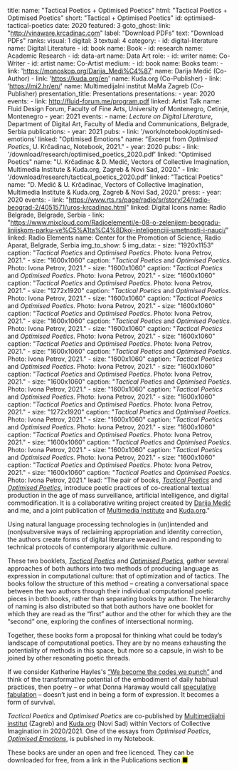 title: 
    name: "Tactical Poetics + Optimised Poetics"
    html: "Tactical Poetics +<br>Optimised Poetics"
    short: "Tactical + Optimised Poetics"
id: optimised-tactical-poetics
date: 2020
featured: 3
goto_ghost:
    link: "http://vinaware.krcadinac.com"
    label: "Download PDFs"
    text: "Download PDFs"
ranks:
    visual: 1
    digital: 3
    textual: 4
category: 
    - id: digital-literature
      name: Digital Literature
    - id: book
      name: Book
    - id: research
      name: Academic Research
    - id: data-art
      name: Data Art
role:
    - id: writer
      name: Co-Writer
    - id: artist
      name: Co-Artist
medium:
    - id: book
      name: Books
team:
    - link: 'https://monoskop.org/Darija_Medi%C4%87'
      name: Darija Medić (Co-Author)
    - link: 'https://kuda.org/en'
      name: Kuda.org (Co-Publisher)
    - link: 'https://mi2.hr/en/'
      name: Multimedijalni institut MaMa Zagreb (Co-Publisher)
presentation_title: Presentations
presentations:
    - year: 2020
      events:
        - link: http://fluid-forum.me/program.pdf
          linked: Artist Talk
          name: Fluid Design Forum, Faculty of Fine Arts, University of Montenegro, Cetinje, Montenegro
    - year: 2021
      events:
        - name: <em>Lecture on Digital Literature</em>, Department of Digital Art, Faculty of Media and Communications, Belgrade, Serbia
publications:
    - year: 2021
      pubs:
        - link: '/work/notebook/optimised-emotions'
          linked: "Optimised Emotions" 
          name: "Excerpt from <em>Optimised Poetics</em>, U. Krčadinac, Notebook, 2021."
    - year: 2020
      pubs:
        - link: '/download/research/optimised_poetics_2020.pdf'
          linked: "Optimised Poetics" 
          name: "U. Krčadinac & D. Medić, Vectors of Collective Imagination, Multimedia Institute & Kuda.org, Zagreb & Novi Sad, 2020."
        - link: '/download/research/tactical_poetics_2020.pdf'
          linked: "Tactical Poetics" 
          name: "D. Medić & U. Krčadinac, Vectors of Collective Imagination, Multimedia Institute & Kuda.org, Zagreb & Novi Sad, 2020."
press:
    - year: 2020
      events:
        - link: "https://www.rts.rs/page/radio/sr/story/24/radio-beograd-2/4051571/uros-krcadinac.html"
          linked: Digital Icons 
          name: Radio Belgrade, Belgrade, Serbia
        - link: "https://www.mixcloud.com/Radioelementi/e-08-o-zelenijem-beogradu-linijskom-parku-ve%C5%A1ta%C4%8Dkoj-inteligenciji-umetnosti-i-nauci/"
          linked: Radio Elements
          name: Center for the Promotion of Science, Radio Aparat, Belgrade, Serbia
img_to_show: 5
img_data:
    - size: "1920x1153"
      caption: "<em>Tactical Poetics</em> and <em>Optimised Poetics</em>. Photo: Ivona Petrov, 2021." 
    - size: "1600x1060"
      caption: "<em>Tactical Poetics</em> and <em>Optimised Poetics</em>. Photo: Ivona Petrov, 2021."
    - size: "1600x1060"
      caption: "<em>Tactical Poetics</em> and <em>Optimised Poetics</em>. Photo: Ivona Petrov, 2021."
    - size: "1600x1060"
      caption: "<em>Tactical Poetics</em> and <em>Optimised Poetics</em>. Photo: Ivona Petrov, 2021."
    - size: "1272x1920"
      caption: "<em>Tactical Poetics</em> and <em>Optimised Poetics</em>. Photo: Ivona Petrov, 2021."
    - size: "1600x1060"
      caption: "<em>Tactical Poetics</em> and <em>Optimised Poetics</em>. Photo: Ivona Petrov, 2021."
    - size: "1600x1060"
      caption: "<em>Tactical Poetics</em> and <em>Optimised Poetics</em>. Photo: Ivona Petrov, 2021."
    - size: "1600x1060"
      caption: "<em>Tactical Poetics</em> and <em>Optimised Poetics</em>. Photo: Ivona Petrov, 2021."
    - size: "1600x1060"
      caption: "<em>Tactical Poetics</em> and <em>Optimised Poetics</em>. Photo: Ivona Petrov, 2021."
    - size: "1600x1060"
      caption: "<em>Tactical Poetics</em> and <em>Optimised Poetics</em>. Photo: Ivona Petrov, 2021."
    - size: "1600x1060"
      caption: "<em>Tactical Poetics</em> and <em>Optimised Poetics</em>. Photo: Ivona Petrov, 2021."
    - size: "1600x1060"
      caption: "<em>Tactical Poetics</em> and <em>Optimised Poetics</em>. Photo: Ivona Petrov, 2021."
    - size: "1600x1060"
      caption: "<em>Tactical Poetics</em> and <em>Optimised Poetics</em>. Photo: Ivona Petrov, 2021."
    - size: "1600x1060"
      caption: "<em>Tactical Poetics</em> and <em>Optimised Poetics</em>. Photo: Ivona Petrov, 2021."
    - size: "1600x1060"
      caption: "<em>Tactical Poetics</em> and <em>Optimised Poetics</em>. Photo: Ivona Petrov, 2021."
    - size: "1600x1060"
      caption: "<em>Tactical Poetics</em> and <em>Optimised Poetics</em>. Photo: Ivona Petrov, 2021."
    - size: "1272x1920"
      caption: "<em>Tactical Poetics</em> and <em>Optimised Poetics</em>. Photo: Ivona Petrov, 2021."
    - size: "1600x1060"
      caption: "<em>Tactical Poetics</em> and <em>Optimised Poetics</em>. Photo: Ivona Petrov, 2021."
    - size: "1600x1060"
      caption: "<em>Tactical Poetics</em> and <em>Optimised Poetics</em>. Photo: Ivona Petrov, 2021."
    - size: "1600x1060"
      caption: "<em>Tactical Poetics</em> and <em>Optimised Poetics</em>. Photo: Ivona Petrov, 2021."
    - size: "1600x1060"
      caption: "<em>Tactical Poetics</em> and <em>Optimised Poetics</em>. Photo: Ivona Petrov, 2021."
    - size: "1600x1060"
      caption: "<em>Tactical Poetics</em> and <em>Optimised Poetics</em>. Photo: Ivona Petrov, 2021."
    - size: "1600x1060"
      caption: "<em>Tactical Poetics</em> and <em>Optimised Poetics</em>. Photo: Ivona Petrov, 2021."
lead: "The pair of books, <a href='/download/research/tactical_poetics_2020.pdf' target='_blank'><em>Tactical Poetics</em></a> and <a href='/download/research/optimised_poetics_2020.pdf' target='_blank'><em>Optimised Poetics</em></a>, introduce poetic practices of co-creational textual production in the age of mass surveillance, artificial intelligence, and digital commodification. It is a collaborative writing project created by <a href='https://monoskop.org/Darija_Medi%C4%87' target='_blank'>Darija Medić</a> and me, and a joint publication of <a href='https://mi2.hr/en/2021/01/english-darija-medic-uros-krcadinac-tactical-poetics-optimised-poetics/' target='_blank'>Multimedia Institute</a> and <a href='https://kuda.org/en/vectors-collective-imagination-darija-medi-uro-kr-adinac-tactical-poetics-optimised-poetics' target='_blank'>Kuda.org</a>."

Using natural language processing technologies in (un)intended and (non)subversive ways of reclaiming appropriation and identity correction, the authors create forms of digital literature weaved in and responding to technical protocols of contemporary algorithmic culture. 
 
These two booklets, <a href='/download/research/tactical_poetics_2020.pdf' target='_blank'><em>Tactical Poetics</em></a> and <a href='/download/research/optimised_poetics_2020.pdf' target='_blank'><em>Optimised Poetics</em></a>, gather several approaches of both authors into two methods of producing language as expression in computational culture: that of optimization and of tactics. The books follow the structure of this method – creating a conversational space between the two authors through their individual computational poetic pieces in both books, rather than separating books by author. The hierarchy of naming is also distributed so that both authors have one booklet for which they are read as the “first” author and the other for which they are the “second” one, exploring the confines of intersectional norming.
 
Together, these books form a proposal for thinking what could be today’s landscape of computational poetics. They are by no means exhausting the potentiality of methods in this space, but more so a capsule, in wish to be joined by other resonating poetic threads.
 
If we consider Katherine Hayles's <a href='https://monoskop.org/images/5/50/Hayles_N_Katherine_How_We_Became_Posthuman_Virtual_Bodies_in_Cybernetics_Literature_and_Informatics.pdf' target='_blank'>“We become the codes we punch”</a> and think of the transformative potential of the embodiment of daily habitual practices, then poetry – or what Donna Haraway would call <a href='https://www.youtube.com/watch?v=zFGXTQnJETg' target='_blank'>speculative fabulation</a> – doesn’t just end in being a form of expression. It becomes a form of survival. 

<em>Tactical Poetics</em> and <em>Optimised Poetics</em> are co-published by <a href='https://mi2.hr/en/2021/01/english-darija-medic-uros-krcadinac-tactical-poetics-optimised-poetics/' target='_blank'>Multimedijalni institut</a> (Zagreb) and <a href='https://kuda.org/en/vectors-collective-imagination-darija-medi-uro-kr-adinac-tactical-poetics-optimised-poetics' target='_blank'>Kuda.org</a> (Novi Sad) within Vectors of Collective Imagination in 2020/2021. One of the essays from <em>Optimised Poetics</em>, <a href='/work/notebook/optimised-emotions' target='_blank'><em>Optimised Emotions</em></a>, is published in my Notebook. 

These books are under an open and free licenced. They can be downloaded for free, from a link in the Publications section.<mark>&#9632;</mark>